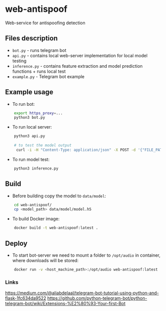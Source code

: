 # web-antispoof

Web-service for antispoofing detection

## Files description
* `bot.py` - runs telegram bot
* `api.py` - contains local web-server implementation for local model testing
* `inference.py` - contains feature extraction and model prediction functions + runs local test
* `example.py` - Telegram bot example

## Example usage
* To run bot:
```bash
    export https_proxy=...
    python3 bot.py
```

* To run local server:
```bash
    python3 api.py
    
    # to test the model output
     curl -i -H "Content-Type: application/json" -X POST -d '{"FILE_PATH": "/home/anton/contests/boosters/deploy/git/web-antispoof/data/test/test_25s.wav"}' 127.0.0.1:5000/predict
```

* To run model test:
```bash
    python3 inference.py
```

## Build
* Before building copy the model to `data/model`:
```bash
    cd web-antispoof/
    cp <model_path> data/model/model.h5
```

* To build Docker image:
```bash
    docker build -t web-antispoof:latest .
```

## Deploy
* To start bot-server we need to mount a folder to `/opt/audio` in container, where downloads will be stored:
```bash
    docker run -v <host_machine_path>:/opt/audio web-antispoof:latest
```

### Links
https://medium.com/@aliabdelaal/telegram-bot-tutorial-using-python-and-flask-1fc634da9522
https://github.com/python-telegram-bot/python-telegram-bot/wiki/Extensions-%E2%80%93-Your-first-Bot
